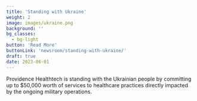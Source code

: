 ```yaml
---
title: 'Standing with Ukraine'
weight: 2
image: images/ukraine.png
background: ''
bg_classes:
  - bg-light
button: 'Read More'
buttonLink: 'newsroom/standing-with-ukraine/'
draft: true
date: 2023-06-01
---
```


Providence Healthtech is standing with the Ukrainian people by committing up to $50,000 worth of services to healthcare practices directly impacted by the ongoing military operations.
